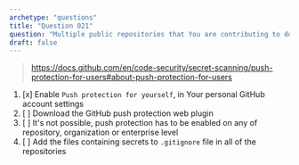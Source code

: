 ```yaml
---
archetype: "questions"
title: "Question 021"
question: "Multiple public repositories that You are contributing to do not have secret scanning push protection option enabled. What can You do to protect yourself from accidentally pushing secrets to these repositories?"
draft: false
---
```



> https://docs.github.com/en/code-security/secret-scanning/push-protection-for-users#about-push-protection-for-users
1. [x] Enable `Push protection for yourself`, in Your personal GitHub account settings
1. [ ] Download the GitHub push protection web plugin
1. [ ] It's not possible, push protection has to be enabled on any of repository, organization or enterprise level
1. [ ] Add the files containing secrets to `.gitignore` file in all of the repositories
